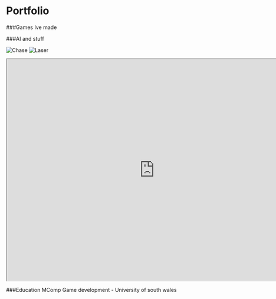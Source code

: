 # Portfolio

###Games Ive made

###AI and stuff

![Chase](https://github.com/user-attachments/assets/2cc60ba2-baf7-4115-9c97-194cba68e14b)
![Laser](https://github.com/user-attachments/assets/9ebaee11-d3f5-446f-bf10-162e0fe512f6)

<iframe src = "https://uncleanerwheat7-barrenvalley.github.io/Builds/KartRace/index.html" width = "800" height = "600"></iframe>

###Education
MComp Game development - University of south wales
